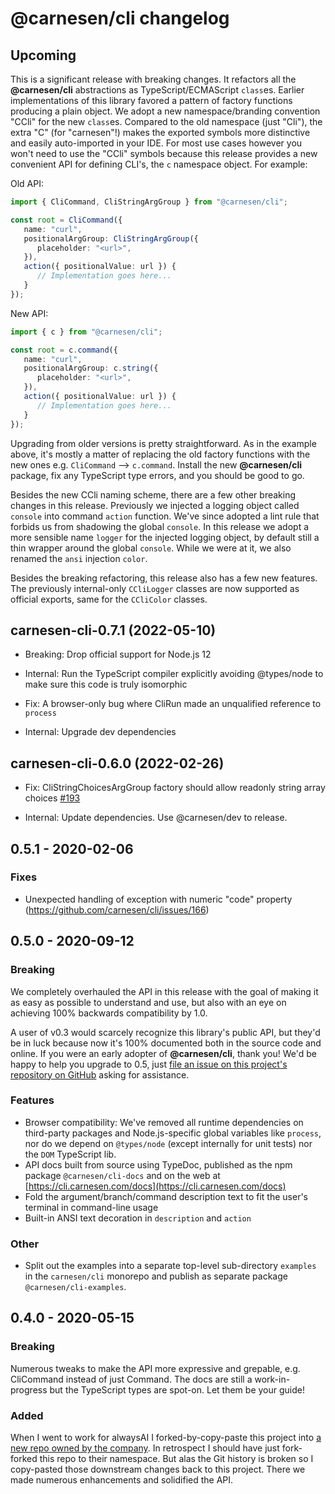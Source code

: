 # **@carnesen/cli** changelog

## Upcoming

This is a significant release with breaking changes. It refactors all the **@carnesen/cli** abstractions as TypeScript/ECMAScript `class`es. Earlier implementations of this library favored a pattern of factory functions producing a plain object. We adopt a new namespace/branding convention "CCli" for the new `class`es. Compared to the old namespace (just "Cli"), the extra "C" (for "carnesen"!) makes the exported symbols more distinctive and easily auto-imported in your IDE. For most use cases however you won't need to use the "CCli" symbols because this release provides a new convenient API for defining CLI's, the `c` namespace object. For example:

Old API:
```TypeScript
import { CliCommand, CliStringArgGroup } from "@carnesen/cli";

const root = CliCommand({
   name: "curl",
   positionalArgGroup: CliStringArgGroup({
      placeholder: "<url>",
   }),
   action({ positionalValue: url }) {
      // Implementation goes here...
   }
});
```

New API:
```TypeScript
import { c } from "@carnesen/cli";

const root = c.command({
   name: "curl",
   positionalArgGroup: c.string({
      placeholder: "<url>",
   }),
   action({ positionalValue: url }) {
      // Implementation goes here...
   }
});
```

Upgrading from older versions is pretty straightforward. As in the example above, it's mostly a matter of replacing the old factory functions with the new ones e.g. `CliCommand` --> `c.command`. Install the new **@carnesen/cli** package, fix any TypeScript type errors, and you should be good to go.

Besides the new CCli naming scheme, there are a few other breaking changes in this release. Previously we injected a logging object called `console` into command `action` function. We've since adopted a lint rule that forbids us from shadowing the global `console`. In this release we adopt a more sensible name `logger` for the injected logging object, by default still a thin wrapper around the global `console`. While we were at it, we also renamed the `ansi` injection `color`.

Besides the breaking refactoring, this release also has a few new features. The previously internal-only `CCliLogger` classes are now supported as official exports, same for the `CCliColor` classes.

## carnesen-cli-0.7.1 (2022-05-10)

- Breaking: Drop official support for Node.js 12

- Internal: Run the TypeScript compiler explicitly avoiding @types/node to make sure this code is truly isomorphic

- Fix: A browser-only bug where CliRun made an unqualified reference to `process`

- Internal: Upgrade dev dependencies

## carnesen-cli-0.6.0 (2022-02-26)

- Fix: CliStringChoicesArgGroup factory should allow readonly string array choices [#193](https://github.com/carnesen/cli/issues/193)

- Internal: Update dependencies. Use @carnesen/dev to release.

## 0.5.1 - 2020-02-06

### Fixes

- Unexpected handling of exception with numeric "code" property (https://github.com/carnesen/cli/issues/166)

## 0.5.0 - 2020-09-12

### Breaking

We completely overhauled the API in this release with the goal of making it as easy as possible to understand and use, but also with an eye on achieving 100% backwards compatibility by 1.0.

A user of v0.3 would scarcely recognize this library's public API, but they'd be in luck because now it's 100% documented both in the source code and online. If you were an early adopter of **@carnesen/cli**, thank you! We'd be happy to help you upgrade to 0.5, just [file an issue on this project's repository on GitHub](https://github.com/carnesen/cli/issues/new) asking for assistance.

### Features

- Browser compatibility: We've removed all runtime dependencies on third-party packages and Node.js-specific global variables like `process`, nor do we depend on `@types/node` (except internally for unit tests) nor the `DOM` TypeScript lib.
- API docs built from source using TypeDoc, published as the npm package `@carnesen/cli-docs` and on the web at [https://cli.carnesen.com/docs](https://cli.carnesen.com/docs)
- Fold the argument/branch/command description text to fit the user's terminal in command-line usage
- Built-in ANSI text decoration in `description` and `action`

### Other

- Split out the examples into a separate top-level sub-directory `examples` in the `carnesen/cli` monorepo and publish as separate package `@carnesen/cli-examples`.

## 0.4.0 - 2020-05-15

### Breaking
Numerous tweaks to make the API more expressive and grepable, e.g. CliCommand instead of just Command. The docs are still a work-in-progress but the TypeScript types are spot-on. Let them be your guide!

### Added
When I went to work for alwaysAI I forked-by-copy-paste this project into [a new repo owned by the company](https://github.com/alwaysai/alwayscli). In retrospect I should have just fork-forked this repo to their namespace. But alas the Git history is broken so I copy-pasted those downstream changes back to this project. There we made numerous enhancements and solidified the API.

